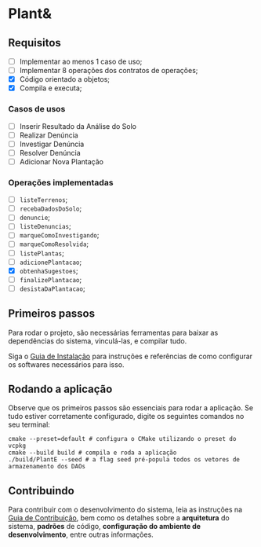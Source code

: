 # Plant&

## Requisitos
- [ ] Implementar ao menos 1 caso de uso;
- [ ] Implementar 8 operações dos contratos de operações;
- [x] Código orientado a objetos;
- [x] Compila e executa;

### Casos de usos
- [ ] Inserir Resultado da Análise do Solo
- [ ] Realizar Denúncia
- [ ] Investigar Denúncia
- [ ] Resolver Denúncia
- [ ] Adicionar Nova Plantação

### Operações implementadas
- [ ] `listeTerrenos`;
- [ ] `recebaDadosDoSolo`;
- [ ] `denuncie`;
- [ ] `listeDenuncias`;
- [ ] `marqueComoInvestigando`;
- [ ] `marqueComoResolvida`;
- [ ] `listePlantas`;
- [ ] `adicionePlantacao`;
- [x] `obtenhaSugestoes`;
- [ ] `finalizePlantacao`;
- [ ] `desistaDaPlantacao`;

## Primeiros passos
Para rodar o projeto, são necessárias ferramentas para baixar as dependências do sistema,
vinculá-las, e compilar tudo.

Siga o [Guia de Instalação] para instruções e referências de como configurar os softwares
necessários para isso.

[Guia de Instalação]: ./INSTALLATION_GUIDES.md

## Rodando a aplicação
Observe que os primeiros passos são essenciais para rodar a aplicação. Se tudo estiver
corretamente configurado, digite os seguintes comandos no seu terminal:

```shell
cmake --preset=default # configura o CMake utilizando o preset do vcpkg
cmake --build build # compila e roda a aplicação
./build/PlantE --seed # a flag seed pré-popula todos os vetores de armazenamento dos DAOs
```

## Contribuindo

Para contribuir com o desenvolvimento do sistema, leia as instruções na [Guia de Contribuição],
bem como os detalhes sobre a **arquitetura** do sistema, **padrões** de código, **configuração do ambiente
de desenvolvimento**, entre outras informações.

[Guia de Contribuição]: ./CONTRIBUTING.md
